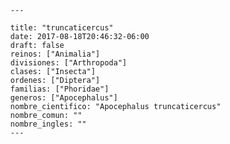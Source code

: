 
      ---

      title: "truncaticercus"
      date: 2017-08-18T20:46:32-06:00
      draft: false
      reinos: ["Animalia"]
      divisiones: ["Arthropoda"]
      clases: ["Insecta"]
      ordenes: ["Diptera"]
      familias: ["Phoridae"]
      generos: ["Apocephalus"]
      nombre_cientifico: "Apocephalus truncaticercus"
      nombre_comun: ""
      nombre_ingles: ""
      ---

      
